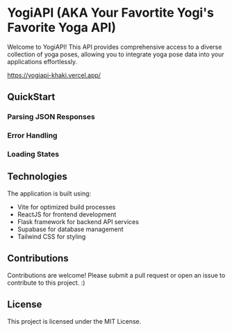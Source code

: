 # YogiAPI (AKA Your Favortite Yogi's Favorite Yoga API) 

Welcome to YogiAPI! This API provides comprehensive access to a diverse collection of yoga poses, allowing you to integrate yoga pose data into your applications effortlessly. 

https://yogiapi-khaki.vercel.app/

## QuickStart  
  
  ### Parsing JSON Responses 
  
  ### Error Handling
  
  ### Loading States

## Technologies

The application is built using:
- Vite for optimized build processes
- ReactJS for frontend development
- Flask framework for backend API services
- Supabase for database management
- Tailwind CSS for styling

## Contributions

Contributions are welcome! Please submit a pull request or open an issue to contribute to this project. :) 

## License

This project is licensed under the MIT License.


